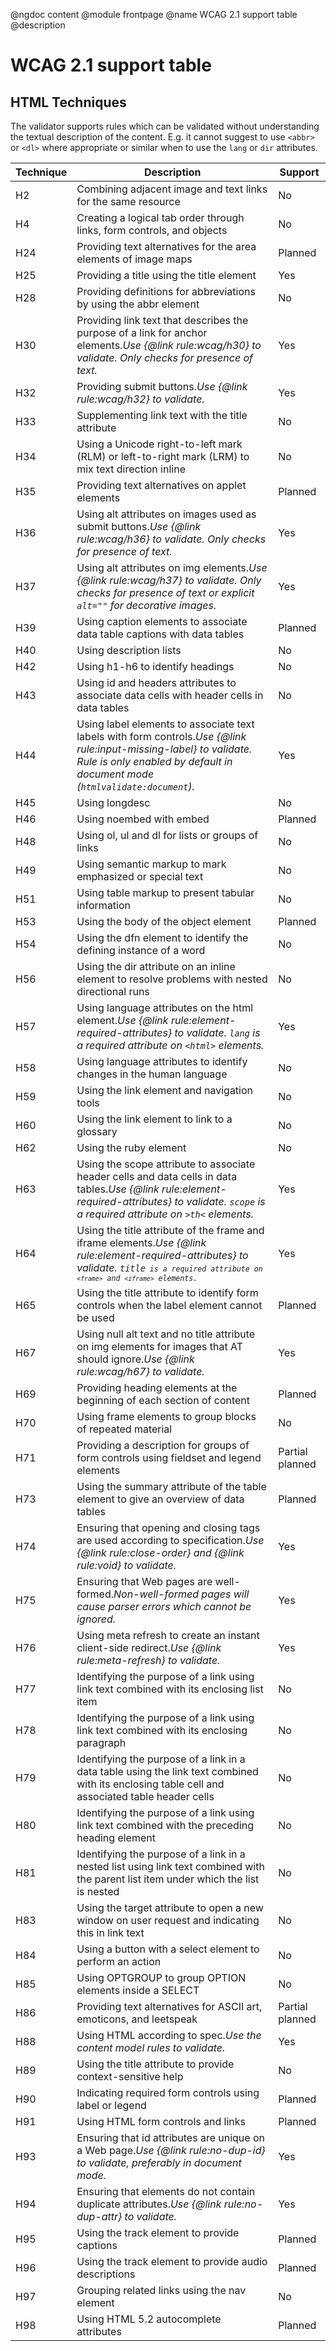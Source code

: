@ngdoc content
@module frontpage
@name WCAG 2.1 support table
@description

# WCAG 2.1 support table

## HTML Techniques

The validator supports rules which can be validated without understanding the
textual description of the content. E.g. it cannot suggest to use `<abbr>` or
`<dl>` where appropriate or similar when to use the `lang` or `dir` attributes.

<table class="table table-striped support-table">
	<thead>
		<tr>
			<th class="table-right" scope="col">Technique</th>
			<th scope="col">Description</th>
			<th class="table-center" scope="col">Support</th>
		</tr>
	</thead>
	<tbody>
		<tr>
		  <td class="table-right">H2</td>
		  <td>Combining adjacent image and text links for the same resource</td>
      <td class="support-no">No</td>
		</tr>
		<tr>
			<td class="table-right">H4</td>
			<td>Creating a logical tab order through links, form controls, and objects</td>
			<td class="support-no">No</td>
		</tr>
		<tr>
			<td class="table-right">H24</td>
			<td>Providing text alternatives for the area elements of image maps</td>
			<td class="support-planned">Planned</td>
		</tr>
		<tr>
			<td class="table-right">H25</td>
			<td>Providing a title using the title element</td>
      <td class="support-yes">Yes</td>
		</tr>
		<tr>
			<td class="table-right">H28</td>
			<td>Providing definitions for abbreviations by using the abbr element</td>
      <td class="support-no">No</td>
		</tr>
		<tr>
			<td class="table-right">H30</td>
			<td>Providing link text that describes the purpose of a link for anchor elements.<em>Use {@link rule:wcag/h30} to validate. Only checks for presence of text.</em></td>
      <td class="support-yes">Yes</td>
		</tr>
		<tr>
			<td class="table-right">H32</td>
			<td>Providing submit buttons.<em>Use {@link rule:wcag/h32} to validate.</em></td>
      <td class="support-yes">Yes</td>
		</tr>
		<tr>
			<td class="table-right">H33</td>
			<td>Supplementing link text with the title attribute</td>
			<td class="support-no">No</td>
		</tr>
		<tr>
			<td class="table-right">H34</td>
			<td>Using a Unicode right-to-left mark (RLM) or left-to-right mark (LRM) to mix text direction inline</td>
			<td class="support-no">No</td>
		</tr>
		<tr>
			<td class="table-right">H35</td>
			<td>Providing text alternatives on applet elements</td>
			<td class="support-planned">Planned</td>
		</tr>
		<tr>
			<td class="table-right">H36</td>
			<td>Using alt attributes on images used as submit buttons.<em>Use {@link rule:wcag/h36} to validate. Only checks for presence of text.</em></td>
			<td class="support-yes">Yes</td>
		</tr>
		<tr>
			<td class="table-right">H37</td>
			<td>Using alt attributes on img elements.<em>Use {@link rule:wcag/h37} to validate. Only checks for presence of text or explicit <code>alt=""</code> for decorative images.</em></td>
			<td class="support-yes">Yes</td>
		</tr>
		<tr>
			<td class="table-right">H39</td>
			<td>Using caption elements to associate data table captions with data tables</td>
			<td class="support-planned">Planned</td>
		</tr>
		<tr>
			<td class="table-right">H40</td>
			<td>Using description lists</td>
			<td class="support-no">No</td>
		</tr>
		<tr>
			<td class="table-right">H42</td>
			<td>Using h1-h6 to identify headings</td>
			<td class="support-no">No</td>
		</tr>
		<tr>
			<td class="table-right">H43</td>
			<td>Using id and headers attributes to associate data cells with header cells in data tables</td>
			<td class="support-no">No</td>
		</tr>
		<tr>
			<td class="table-right">H44</td>
			<td>Using label elements to associate text labels with form controls.<em>Use {@link rule:input-missing-label} to validate. Rule is only enabled by default in document mode (<code>htmlvalidate:document</code>).</em></td>
			<td class="support-yes">Yes</td>
		</tr>
		<tr>
			<td class="table-right">H45</td>
			<td>Using longdesc</td>
			<td class="support-no">No</td>
		</tr>
		<tr>
			<td class="table-right">H46</td>
			<td>Using noembed with embed</td>
			<td class="support-planned">Planned</td>
		</tr>
		<tr>
			<td class="table-right">H48</td>
			<td>Using ol, ul and dl for lists or groups of links</td>
			<td class="support-no">No</td>
		</tr>
		<tr>
			<td class="table-right">H49</td>
			<td>Using semantic markup to mark emphasized or special text</td>
			<td class="support-no">No</td>
		</tr>
		<tr>
			<td class="table-right">H51</td>
			<td>Using table markup to present tabular information</td>
			<td class="support-no">No</td>
		</tr>
		<tr>
			<td class="table-right">H53</td>
			<td>Using the body of the object element</td>
			<td class="support-planned">Planned</td>
		</tr>
		<tr>
			<td class="table-right">H54</td>
			<td>Using the dfn element to identify the defining instance of a word</td>
			<td class="support-no">No</td>
		</tr>
		<tr>
			<td class="table-right">H56</td>
			<td>Using the dir attribute on an inline element to resolve problems with nested directional runs</td>
			<td class="support-no">No</td>
		</tr>
		<tr>
			<td class="table-right">H57</td>
			<td>Using language attributes on the html element.<em>Use {@link rule:element-required-attributes} to validate. <code>lang</code> is a required attribute on <code>&lt;html&gt;</code> elements.</em></td>
			<td class="support-yes">Yes</td>
		</tr>
		<tr>
			<td class="table-right">H58</td>
			<td>Using language attributes to identify changes in the human language</td>
			<td class="support-no">No</td>
		</tr>
		<tr>
			<td class="table-right">H59</td>
			<td>Using the link element and navigation tools</td>
			<td class="support-no">No</td>
		</tr>
		<tr>
			<td class="table-right">H60</td>
			<td>Using the link element to link to a glossary</td>
			<td class="support-no">No</td>
		</tr>
		<tr>
			<td class="table-right">H62</td>
			<td>Using the ruby element</td>
			<td class="support-no">No</td>
		</tr>
		<tr>
			<td class="table-right">H63</td>
			<td>Using the scope attribute to associate header cells and data cells in data tables.<em>Use {@link rule:element-required-attributes} to validate. <code>scope</code> is a required attribute on <code>&gt;th&lt;</code> elements.</em></td>
			<td class="support-yes">Yes</td>
		</tr>
		<tr>
			<td class="table-right">H64</td>
			<td>Using the title attribute of the frame and iframe elements.<em>Use {@link rule:element-required-attributes} to validate. <code>title<code> is a required attribute on <code>&lt;frame&gt;</code> and <code>&lt;iframe&gt;</code> elements.</em></td>
			<td class="support-yes">Yes</td>
		</tr>
		<tr>
			<td class="table-right">H65</td>
			<td>Using the title attribute to identify form controls when the label element cannot be used</td>
			<td class="support-planned">Planned</td>
		</tr>
		<tr>
			<td class="table-right">H67</td>
			<td>Using null alt text and no title attribute on img elements for images that AT should ignore.<em>Use {@link rule:wcag/h67} to validate.</em></td>
			<td class="support-yes">Yes</td>
		</tr>
		<tr>
			<td class="table-right">H69</td>
			<td>Providing heading elements at the beginning of each section of content</td>
			<td class="support-planned">Planned</td>
		</tr>
		<tr>
			<td class="table-right">H70</td>
			<td>Using frame elements to group blocks of repeated material</td>
			<td class="support-no">No</td>
		</tr>
		<tr>
			<td class="table-right">H71</td>
			<td>Providing a description for groups of form controls using fieldset and legend elements</td>
			<td class="support-planned">Partial planned</td>
		</tr>
		<tr>
			<td class="table-right">H73</td>
			<td>Using the summary attribute of the table element to give an overview of data tables</td>
			<td class="support-planned">Planned</td>
		</tr>
		<tr>
			<td class="table-right">H74</td>
			<td>Ensuring that opening and closing tags are used according to specification.<em>Use {@link rule:close-order} and {@link rule:void} to validate.</em></td>
			<td class="support-yes">Yes</td>
		</tr>
		<tr>
			<td class="table-right">H75</td>
			<td>Ensuring that Web pages are well-formed.<em>Non-well-formed pages will cause parser errors which cannot be ignored.</em></td>
			<td class="support-yes">Yes</td>
		</tr>
		<tr>
			<td class="table-right">H76</td>
			<td>Using meta refresh to create an instant client-side redirect.<em>Use {@link rule:meta-refresh} to validate.</em></td>
			<td class="support-yes">Yes</td>
		</tr>
		<tr>
			<td class="table-right">H77</td>
			<td>Identifying the purpose of a link using link text combined with its enclosing list item</td>
			<td class="support-no">No</td>
		</tr>
		<tr>
			<td class="table-right">H78</td>
			<td>Identifying the purpose of a link using link text combined with its enclosing paragraph</td>
			<td class="support-no">No</td>
		</tr>
		<tr>
			<td class="table-right">H79</td>
			<td>Identifying the purpose of a link in a data table using the link text combined with its enclosing table cell and associated table header cells</td>
			<td class="support-no">No</td>
		</tr>
		<tr>
			<td class="table-right">H80</td>
			<td>Identifying the purpose of a link using link text combined with the preceding heading element</td>
			<td class="support-no">No</td>
		</tr>
		<tr>
			<td class="table-right">H81</td>
			<td>Identifying the purpose of a link in a nested list using link text combined with the parent list item under which the list is nested</td>
			<td class="support-no">No</td>
		</tr>
		<tr>
			<td class="table-right">H83</td>
			<td>Using the target attribute to open a new window on user request and indicating this in link text</td>
			<td class="support-no">No</td>
		</tr>
		<tr>
			<td class="table-right">H84</td>
			<td>Using a button with a select element to perform an action</td>
			<td class="support-no">No</td>
		</tr>
		<tr>
			<td class="table-right">H85</td>
			<td>Using OPTGROUP to group OPTION elements inside a SELECT</td>
			<td class="support-no">No</td>
		</tr>
		<tr>
			<td class="table-right">H86</td>
			<td>Providing text alternatives for ASCII art, emoticons, and leetspeak</td>
			<td class="support-planned">Partial planned</td>
		</tr>
		<tr>
			<td class="table-right">H88</td>
			<td>Using HTML according to spec.<em>Use the content model rules to validate.</em></td>
			<td class="support-yes">Yes</td>
		</tr>
		<tr>
			<td class="table-right">H89</td>
			<td>Using the title attribute to provide context-sensitive help</td>
			<td class="support-no">No</td>
		</tr>
		<tr>
			<td class="table-right">H90</td>
			<td>Indicating required form controls using label or legend</td>
			<td class="support-planned">Planned</td>
		</tr>
		<tr>
			<td class="table-right">H91</td>
			<td>Using HTML form controls and links</td>
			<td class="support-planned">Planned</td>
		</tr>
		<tr>
			<td class="table-right">H93</td>
			<td>Ensuring that id attributes are unique on a Web page.<em>Use {@link rule:no-dup-id} to validate, preferably in document mode.</em></td>
			<td class="support-yes">Yes</td>
		</tr>
		<tr>
			<td class="table-right">H94</td>
			<td>Ensuring that elements do not contain duplicate attributes.<em>Use {@link rule:no-dup-attr} to validate.</em></td>
			<td class="support-yes">Yes</td>
		</tr>
		<tr>
			<td class="table-right">H95</td>
			<td>Using the track element to provide captions</td>
			<td class="support-planned">Planned</td>
		</tr>
		<tr>
			<td class="table-right">H96</td>
			<td>Using the track element to provide audio descriptions</td>
			<td class="support-planned">Planned</td>
		</tr>
		<tr>
			<td class="table-right">H97</td>
			<td>Grouping related links using the nav element</td>
			<td class="support-no">No</td>
		</tr>
		<tr>
			<td class="table-right">H98</td>
			<td>Using HTML 5.2 autocomplete attributes</td>
			<td class="support-planned">Planned</td>
		</tr>
	</tbody>
</table>
